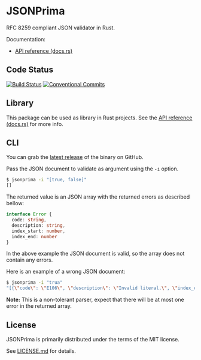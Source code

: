 # JSONPrima

RFC 8259 compliant JSON validator in Rust.

Documentation:
  - [API reference (docs.rs)](https://docs.rs/jsonprima)

## Code Status
[![Build Status](https://travis-ci.org/jsonprima/jsonprima.svg?branch=master)](https://travis-ci.org/jsonprima/jsonprima) [![Conventional Commits](https://img.shields.io/badge/Conventional%20Commits-1.0.0-yellow.svg)](https://conventionalcommits.org)

## Library

This package can be used as library in Rust projects. See the [API reference (docs.rs)](https://docs.rs/jsonprima) for more info.

## CLI
You can grab the [latest release](https://github.com/jsonprima/jsonprima/releases/latest) of the binary on GitHub.

Pass the JSON document to validate as argument using  the `-i` option.

```bash
$ jsonprima -i "[true, false]"
[]
```

The returned value is an JSON array with the returned errors as described bellow:

```ts
interface Error {
  code: string,
  description: string,
  index_start: number,
  index_end: number
}
```

In the above example the JSON document is valid, so the array does not contain any errors.

Here is an example of a wrong JSON document:

```bash
$ jsonprima -i "trua"
"[{\"code\": \"E106\", \"description\": \"Invalid literal.\", \"index_end\": 2, \"index_start\": 1}]"
```

**Note:** This is a non-tolerant parser, expect that there will be at most one error in the returned array.

## License
JSONPrima is primarily distributed under the terms of the MIT license.

See [LICENSE.md](LICENSE.md) for details.
